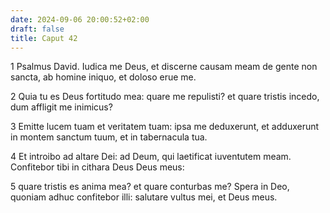 ```yaml
---
date: 2024-09-06 20:00:52+02:00
draft: false
title: Caput 42
---
```





1 Psalmus David. Iudica me Deus, et discerne causam meam de gente non sancta, ab homine iniquo, et doloso erue me.

2 Quia tu es Deus fortitudo mea: quare me repulisti? et quare tristis incedo, dum affligit me inimicus?

3 Emitte lucem tuam et veritatem tuam: ipsa me deduxerunt, et adduxerunt in montem sanctum tuum, et in tabernacula tua.

4 Et introibo ad altare Dei: ad Deum, qui laetificat iuventutem meam. Confitebor tibi in cithara Deus Deus meus:

5 quare tristis es anima mea? et quare conturbas me? Spera in Deo, quoniam adhuc confitebor illi: salutare vultus mei, et Deus meus.

